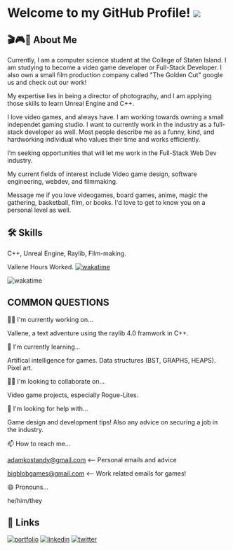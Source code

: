 
# Welcome to my GitHub Profile! ![](http://rgznsk.ovh/wp-content/uploads/2017/08/Persona5.gif)

## 🎬🎮📖 About Me
Currently, I am a computer science student at the College of Staten Island.
I am studying to become a video game developer or Full-Stack Developer. I also own a small film production company called "The Golden Cut" google us and check out our work!

My expertise lies in being a director of photography, and I am applying those skills to learn Unreal Engine and C++.

I love video games, and always have. I am working towards owning a small independet gaming studio. I want to currently work in the industry as a full-stack developer as well.
Most people describe me as a funny, kind, and hardworking individual who values their time and works efficiently.

I’m seeking opportunities that will let me work in the Full-Stack Web Dev industry.

My current fields of interest include Video game design, software engineering, webdev, and filmmaking.

Message me if you love videogames, board games, anime, magic the gathering, basketball, film, or books. I'd love to get to know you on a personal level as well.


## 🛠 Skills
C++, Unreal Engine, Raylib, Film-making. 

Vallene Hours Worked. 
[![wakatime](https://wakatime.com/badge/user/d40f1ade-8d48-4f6f-86b3-8b2ed1780d43/project/6e45088b-b4cc-4142-b2fe-0cba579f283f.svg)](https://wakatime.com/badge/user/d40f1ade-8d48-4f6f-86b3-8b2ed1780d43/project/6e45088b-b4cc-4142-b2fe-0cba579f283f)

![wakatime](https://wakatime.com/share/@d40f1ade-8d48-4f6f-86b3-8b2ed1780d43/393405b6-5d60-4ef3-966a-45e5e00f918b.png)
## COMMON QUESTIONS
👩‍💻 I'm currently working on...

Vallene, a text adventure using the raylib 4.0 framwork in C++. 

🧠 I'm currently learning...

Artifical intelligence for games. Data structures (BST, GRAPHS, HEAPS). Pixel art. 

👯‍♀️ I'm looking to collaborate on...

Video game projects, especially Rogue-Lites.
    
🤔 I'm looking for help with...

Game design and development tips! Also any advice on securing a job in the industry. 

📫 How to reach me...

adamkostandy@gmail.com <-- Personal emails and advice 

bigblobgames@gmail.com <-- Work related emails for games!

😄 Pronouns...

he/him/they


## 🔗 Links
[![portfolio](https://img.shields.io/badge/my_portfolio-000?style=for-the-badge&logo=ko-fi&logoColor=white)](https://adamkostandy.netlify.app/)
[![linkedin](https://img.shields.io/badge/linkedin-0A66C2?style=for-the-badge&logo=linkedin&logoColor=white)](https://www.linkedin.com/in/adamkostandy/)
[![twitter](https://img.shields.io/badge/twitter-1DA1F2?style=for-the-badge&logo=twitter&logoColor=white)](https://twitter.com/bigblobgame)

